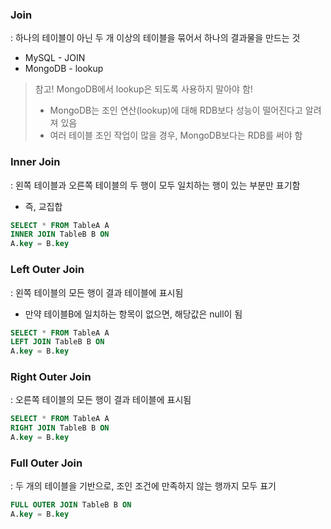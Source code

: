 
### Join

: 하나의 테이블이 아닌 두 개 이상의 테이블을 묶어서 하나의 결과물을 만드는 것

- MySQL - JOIN
- MongoDB - lookup

> 참고!
> MongoDB에서 lookup은 되도록 사용하지 말아야 함!
> - MongoDB는 조인 연산(lookup)에 대해 RDB보다 성능이 떨어진다고 알려져 있음
> - 여러 테이블 조인 작업이 많을 경우, MongoDB보다는 RDB를 써야 함



### Inner Join
: 왼쪽 테이블과 오른쪽 테이블의 두 행이 모두 일치하는 행이 있는 부분만 표기함
- 즉, 교집합
```sql
SELECT * FROM TableA A
INNER JOIN TableB B ON
A.key = B.key
```

### Left Outer Join
: 왼쪽 테이블의 모든 행이 결과 테이블에 표시됨
- 만약 테이블B에 일치하는 항목이 없으면, 해당값은 null이 됨
```sql
SELECT * FROM TableA A
LEFT JOIN TableB B ON
A.key = B.key
```

### Right Outer Join
: 오른쪽 테이블의 모든 행이 결과 테이블에 표시됨
```sql
SELECT * FROM TableA A
RIGHT JOIN TableB B ON
A.key = B.key
```

### Full Outer Join
: 두 개의 테이블을 기반으로, 조인 조건에 만족하지 않는 행까지 모두 표기
```sql
FULL OUTER JOIN TableB B ON
A.key = B.key
```